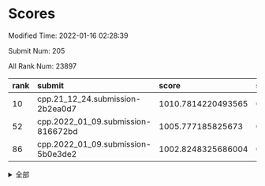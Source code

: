 # Scores

Modified Time: 2022-01-16 02:28:39

Submit Num: 205

All Rank Num: 23897

| rank |               submit               |       score        |       sigma        | pk_num |
| :--- | :--------------------------------- | :----------------- | :----------------- | :----- |
| 10   | cpp.21_12_24.submission-2b2ea0d7   | 1010.7814220493565 | 0.7802144857358658 | 469    |
| 52   | cpp.2022_01_09.submission-816672bd | 1005.777185825673  | 0.713231799831159  | 461    |
| 86   | cpp.2022_01_09.submission-5b0e3de2 | 1002.8248325686004 | 0.7143846808136235 | 462    |


<details>
<summary>全部</summary>

| rank |                 submit                 |       score        |       sigma        | pk_num |
| :--- | :------------------------------------- | :----------------- | :----------------- | :----- |
| 1    | gobigger.level_3.submission_level_3_9  | 1011.5338710430943 | 0.7877386741623088 | 469    |
| 2    | gobigger.level_3.submission_level_3_41 | 1011.4226980097584 | 0.7715677944200526 | 458    |
| 3    | gobigger.level_3.submission_level_3_25 | 1011.4104858315754 | 0.7905727309383894 | 465    |
| 4    | gobigger.level_3.submission_level_3_38 | 1011.220745399747  | 0.7726673777935671 | 465    |
| 5    | gobigger.level_3.submission_level_3_31 | 1011.1378436220308 | 0.7575165096523842 | 468    |
| 6    | gobigger.level_3.submission_level_3_34 | 1011.0077700242115 | 0.7644061374562522 | 465    |
| 7    | gobigger.level_3.submission_level_3_12 | 1010.9814766779971 | 0.7789391825437917 | 469    |
| 8    | gobigger.level_3.submission_level_3_16 | 1010.8485620316288 | 0.7577222809624663 | 467    |
| 9    | gobigger.level_3.submission_level_3_47 | 1010.7994463731318 | 0.7789613241657548 | 469    |
| 10   | cpp.21_12_24.submission-2b2ea0d7       | 1010.7814220493565 | 0.7802144857358658 | 469    |
| 11   | gobigger.level_3.submission_level_3_37 | 1010.7117624463839 | 0.7947917901177394 | 453    |
| 12   | gobigger.level_3.submission_level_3_2  | 1010.6959336193829 | 0.7507604966558021 | 471    |
| 13   | gobigger.level_3.submission_level_3_43 | 1010.5324487305875 | 0.7550409776818506 | 462    |
| 14   | gobigger.level_3.submission_level_3_7  | 1010.3370579673724 | 0.7469209345895668 | 472    |
| 15   | gobigger.level_3.submission_level_3_11 | 1010.3000223535385 | 0.7507620132065393 | 466    |
| 16   | gobigger.level_3.submission_level_3_35 | 1010.292800809804  | 0.7642155616783497 | 467    |
| 17   | gobigger.level_3.submission_level_3_27 | 1010.2111468891957 | 0.7648932644228617 | 470    |
| 18   | gobigger.level_3.submission_level_3_17 | 1010.2075416511021 | 0.7486442738612866 | 471    |
| 19   | gobigger.level_3.submission_level_3_30 | 1010.0848374510973 | 0.7427209812921637 | 467    |
| 20   | gobigger.level_3.submission_level_3_21 | 1010.0147429237871 | 0.7622865007081906 | 465    |
| 21   | gobigger.level_3.submission_level_3_42 | 1010.0042056795223 | 0.7730074632443518 | 467    |
| 22   | gobigger.level_3.submission_level_3_36 | 1009.9298935477989 | 0.7561960319067895 | 467    |
| 23   | gobigger.level_3.submission_level_3_20 | 1009.8529520423778 | 0.7471325603270388 | 469    |
| 24   | gobigger.level_3.submission_level_3_0  | 1009.7780916782783 | 0.7856130789589004 | 468    |
| 25   | gobigger.level_3.submission_level_3_26 | 1009.7736903001688 | 0.7598744208969357 | 468    |
| 26   | gobigger.level_3.submission_level_3_39 | 1009.7248339024479 | 0.7432017924034904 | 470    |
| 27   | gobigger.level_3.submission_level_3_18 | 1009.6746501674398 | 0.7526285366921069 | 472    |
| 28   | gobigger.level_3.submission_level_3_10 | 1009.6439821319921 | 0.7545325868010595 | 467    |
| 29   | gobigger.level_3.submission_level_3_3  | 1009.6253301820224 | 0.766934282726738  | 467    |
| 30   | gobigger.level_3.submission_level_3_14 | 1009.5941509377427 | 0.745414308154201  | 465    |
| 31   | gobigger.level_3.submission_level_3_6  | 1009.5605909645288 | 0.7515208579433693 | 467    |
| 32   | gobigger.level_3.submission_level_3_40 | 1009.524342295131  | 0.7664998076690346 | 463    |
| 33   | gobigger.level_3.submission_level_3_48 | 1009.5024050820765 | 0.7517782496792096 | 465    |
| 34   | gobigger.level_3.submission_level_3_32 | 1009.4068071970449 | 0.788820207551413  | 465    |
| 35   | gobigger.level_3.submission_level_3_45 | 1009.386873044464  | 0.734153742273934  | 462    |
| 36   | gobigger.level_3.submission_level_3_13 | 1009.3628979528763 | 0.7597652371707869 | 467    |
| 37   | gobigger.level_3.submission_level_3_1  | 1009.356435466341  | 0.7540281710719108 | 468    |
| 38   | gobigger.level_3.submission_level_3_24 | 1009.3352984248146 | 0.7461279460751195 | 468    |
| 39   | gobigger.level_3.submission_level_3_15 | 1009.2754620730159 | 0.7636290582226084 | 467    |
| 40   | gobigger.level_3.submission_level_3_44 | 1009.2674330892448 | 0.7546097209320277 | 471    |
| 41   | gobigger.level_3.submission_level_3_46 | 1009.225099895205  | 0.7495427506033048 | 468    |
| 42   | gobigger.level_3.submission_level_3_33 | 1009.1342514549827 | 0.7618775062303214 | 465    |
| 43   | gobigger.level_3.submission_level_3_23 | 1009.0000245956954 | 0.7616676300819969 | 469    |
| 44   | gobigger.level_3.submission_level_3_5  | 1008.9374743388241 | 0.756492323151535  | 465    |
| 45   | gobigger.level_3.submission_level_3_29 | 1008.7474443656779 | 0.7461099064283624 | 469    |
| 46   | gobigger.level_3.submission_level_3_8  | 1008.7048511386396 | 0.7692439911531105 | 458    |
| 47   | gobigger.level_3.submission_level_3_19 | 1008.700034681329  | 0.7650924833072132 | 463    |
| 48   | gobigger.level_3.submission_level_3_28 | 1008.4754629542282 | 0.7522740826666197 | 459    |
| 49   | gobigger.level_3.submission_level_3_4  | 1008.4226856865616 | 0.7354621232900894 | 468    |
| 50   | gobigger.level_3.submission_level_3_49 | 1008.3872675795051 | 0.7518189931901328 | 466    |
| 51   | gobigger.level_3.submission_level_3_22 | 1007.9218514945028 | 0.7404708468446417 | 471    |
| 52   | cpp.2022_01_09.submission-816672bd     | 1005.777185825673  | 0.713231799831159  | 461    |
| 53   | gobigger.level_1.submission_level_1_1  | 1005.2036782126969 | 0.7204396739903631 | 469    |
| 54   | gobigger.level_1.submission_level_1_38 | 1004.7250752338812 | 0.7158194302552227 | 468    |
| 55   | gobigger.level_1.submission_level_1_40 | 1004.4729107372945 | 0.72670933814247   | 471    |
| 56   | gobigger.level_1.submission_level_1_31 | 1004.4637030018132 | 0.7199576917552298 | 468    |
| 57   | gobigger.level_1.submission_level_1_35 | 1004.3853562809983 | 0.709427591507846  | 472    |
| 58   | gobigger.level_1.submission_level_1_43 | 1004.18965778754   | 0.7210689582857654 | 470    |
| 59   | gobigger.level_1.submission_level_1_48 | 1003.990131540064  | 0.7199333011207569 | 465    |
| 60   | gobigger.level_1.submission_level_1_29 | 1003.9298777917687 | 0.7074353190343996 | 466    |
| 61   | gobigger.level_1.submission_level_1_24 | 1003.9215497967039 | 0.7209629409274663 | 465    |
| 62   | gobigger.level_1.submission_level_1_15 | 1003.8015920022092 | 0.7035053283543229 | 468    |
| 63   | gobigger.level_1.submission_level_1_22 | 1003.7319278134293 | 0.7200154814281131 | 467    |
| 64   | gobigger.level_1.submission_level_1_12 | 1003.7216008602516 | 0.7198275816752226 | 468    |
| 65   | gobigger.level_1.submission_level_1_13 | 1003.6653367059502 | 0.7249607273012372 | 471    |
| 66   | gobigger.level_1.submission_level_1_17 | 1003.6399913225586 | 0.7149347462214708 | 467    |
| 67   | gobigger.level_1.submission_level_1_2  | 1003.6259396488782 | 0.7183748469923095 | 469    |
| 68   | gobigger.level_1.submission_level_1_7  | 1003.5582256542181 | 0.7006199820601551 | 464    |
| 69   | gobigger.level_1.submission_level_1_27 | 1003.5321020919465 | 0.7137884875600431 | 465    |
| 70   | gobigger.level_1.submission_level_1_4  | 1003.442255787839  | 0.7086148333863933 | 475    |
| 71   | gobigger.level_1.submission_level_1_9  | 1003.4198602534426 | 0.716398865846184  | 474    |
| 72   | gobigger.level_1.submission_level_1_14 | 1003.4134402664052 | 0.7116602741513021 | 462    |
| 73   | gobigger.level_1.submission_level_1_23 | 1003.3350544071789 | 0.7218749713794159 | 470    |
| 74   | gobigger.level_1.submission_level_1_6  | 1003.2808371169374 | 0.7173517963375877 | 466    |
| 75   | gobigger.level_1.submission_level_1_18 | 1003.2577222763821 | 0.7220536582297941 | 465    |
| 76   | gobigger.level_1.submission_level_1_42 | 1003.2136837998456 | 0.718147143670655  | 463    |
| 77   | gobigger.level_1.submission_level_1_5  | 1003.140758117215  | 0.7170498446369405 | 467    |
| 78   | gobigger.level_1.submission_level_1_16 | 1003.133773948543  | 0.7276748013358375 | 467    |
| 79   | gobigger.level_1.submission_level_1_36 | 1003.1271230196388 | 0.7133945636741696 | 463    |
| 80   | gobigger.level_1.submission_level_1_26 | 1003.0916537704684 | 0.7149503626518336 | 462    |
| 81   | gobigger.level_1.submission_level_1_46 | 1003.075985308186  | 0.7173314731950184 | 465    |
| 82   | gobigger.level_1.submission_level_1_25 | 1003.0168665005967 | 0.72917897956579   | 468    |
| 83   | gobigger.level_1.submission_level_1_41 | 1002.9820512244012 | 0.7128479717669413 | 467    |
| 84   | gobigger.level_1.submission_level_1_33 | 1002.9225422348743 | 0.7211667900584902 | 465    |
| 85   | gobigger.level_1.submission_level_1_37 | 1002.8630873746529 | 0.7076869759487584 | 467    |
| 86   | cpp.2022_01_09.submission-5b0e3de2     | 1002.8248325686004 | 0.7143846808136235 | 462    |
| 87   | gobigger.level_1.submission_level_1_32 | 1002.8233370745209 | 0.7092772159893547 | 464    |
| 88   | gobigger.level_1.submission_level_1_20 | 1002.806176689622  | 0.7029046225390908 | 465    |
| 89   | gobigger.level_1.submission_level_1_3  | 1002.7670373484108 | 0.7102741422849378 | 465    |
| 90   | gobigger.level_1.submission_level_1_30 | 1002.7395281559524 | 0.7143207109526347 | 464    |
| 91   | gobigger.level_1.submission_level_1_21 | 1002.7203252329108 | 0.7111333939827164 | 467    |
| 92   | gobigger.level_1.submission_level_1_0  | 1002.680374883423  | 0.7049379073140406 | 467    |
| 93   | gobigger.level_1.submission_level_1_44 | 1002.6266176310053 | 0.6964345658474739 | 466    |
| 94   | gobigger.level_1.submission_level_1_28 | 1002.6180607138186 | 0.7179308921132057 | 466    |
| 95   | gobigger.level_1.submission_level_1_49 | 1002.6160880125699 | 0.7178476474623766 | 463    |
| 96   | gobigger.level_1.submission_level_1_19 | 1002.6147083393877 | 0.721635693478288  | 466    |
| 97   | gobigger.level_1.submission_level_1_47 | 1002.4020824588185 | 0.709971123552765  | 464    |
| 98   | gobigger.level_1.submission_level_1_8  | 1002.3074062868442 | 0.7132443344413094 | 461    |
| 99   | gobigger.level_1.submission_level_1_11 | 1002.2291317740794 | 0.7052442525203575 | 468    |
| 100  | gobigger.level_1.submission_level_1_34 | 1002.2013478907749 | 0.728697450052811  | 466    |
| 101  | gobigger.level_1.submission_level_1_39 | 1002.0659762896995 | 0.7219522369626167 | 469    |
| 102  | gobigger.level_1.submission_level_1_45 | 1001.6796568145311 | 0.7154650705232036 | 462    |
| 103  | gobigger.level_1.submission_level_1_10 | 1001.5501462086359 | 0.7165611575934371 | 467    |
| 104  | gobigger.random.submission_random_3    | 997.3628738912155  | 0.7090727059671911 | 464    |
| 105  | gobigger.random.submission_random_33   | 997.290145390853   | 0.6973213501695587 | 465    |
| 106  | gobigger.random.submission_random_41   | 996.9201975383392  | 0.7037745197139886 | 469    |
| 107  | gobigger.random.submission_random_8    | 996.9185666905427  | 0.7183727486602232 | 467    |
| 108  | gobigger.random.submission_random_10   | 996.6883334045647  | 0.7156163523952185 | 464    |
| 109  | gobigger.random.submission_random_42   | 996.6284608563789  | 0.7117348657011036 | 467    |
| 110  | gobigger.random.submission_random_17   | 996.6263713808443  | 0.6997781398062266 | 465    |
| 111  | gobigger.random.submission_random_32   | 996.6128960598405  | 0.7122001270910471 | 466    |
| 112  | gobigger.random.submission_random_25   | 996.5979899191095  | 0.7126487389046631 | 463    |
| 113  | gobigger.random.submission_random_11   | 996.5553254624659  | 0.705187427577738  | 469    |
| 114  | gobigger.random.submission_random_40   | 996.492852797446   | 0.7091812591090113 | 464    |
| 115  | gobigger.random.submission_random_20   | 996.4609057015856  | 0.7018416071796286 | 472    |
| 116  | gobigger.random.submission_random_26   | 996.4263285450759  | 0.70518154788574   | 463    |
| 117  | gobigger.random.submission_random_46   | 996.3826388920917  | 0.7043615346501997 | 468    |
| 118  | gobigger.random.submission_random_6    | 996.37080443465    | 0.6980621734099361 | 466    |
| 119  | gobigger.random.submission_random_48   | 996.2884995975156  | 0.703363439401766  | 460    |
| 120  | gobigger.random.submission_random_24   | 996.1367966931806  | 0.7081052379962026 | 464    |
| 121  | gobigger.random.submission_random_13   | 996.0537815215064  | 0.7052774427151587 | 467    |
| 122  | gobigger.random.submission_random_30   | 996.0507008497156  | 0.716431489021216  | 467    |
| 123  | gobigger.random.submission_random_36   | 995.9802437123345  | 0.7123198222185684 | 466    |
| 124  | gobigger.random.submission_random_34   | 995.942890568157   | 0.7185494044347744 | 470    |
| 125  | gobigger.random.submission_random_28   | 995.9309615433829  | 0.7060291203183774 | 463    |
| 126  | gobigger.random.submission_random_22   | 995.9143059687007  | 0.7040439161934062 | 467    |
| 127  | gobigger.random.submission_random_18   | 995.8754654141201  | 0.7008647391595333 | 467    |
| 128  | gobigger.random.submission_random_0    | 995.8098438741463  | 0.7086660195423715 | 464    |
| 129  | gobigger.random.submission_random_2    | 995.7926590178218  | 0.7032282265039499 | 464    |
| 130  | gobigger.random.submission_random_44   | 995.7625963076508  | 0.7095744158046006 | 470    |
| 131  | gobigger.random.submission_random_19   | 995.7624862620795  | 0.709903470496221  | 465    |
| 132  | gobigger.random.submission_random_9    | 995.7552022240121  | 0.7023224716505855 | 459    |
| 133  | gobigger.random.submission_random_39   | 995.6982580324493  | 0.705318955314343  | 462    |
| 134  | gobigger.random.submission_random_14   | 995.5861158389707  | 0.7082900626000842 | 469    |
| 135  | gobigger.random.submission_random_35   | 995.5735907829073  | 0.7114742984387776 | 467    |
| 136  | gobigger.random.submission_random_15   | 995.5178415631495  | 0.7088713235315314 | 467    |
| 137  | gobigger.random.submission_random_29   | 995.4805380006277  | 0.7077881907731033 | 463    |
| 138  | gobigger.random.submission_random_7    | 995.4630544063527  | 0.7182460673729374 | 470    |
| 139  | gobigger.random.submission_random_43   | 995.4402698068152  | 0.7142476676900428 | 465    |
| 140  | gobigger.random.submission_random_12   | 995.422854462244   | 0.7066383799154475 | 467    |
| 141  | gobigger.random.submission_random_38   | 995.4050585862977  | 0.7143472676923248 | 465    |
| 142  | gobigger.random.submission_random_47   | 995.3571253249836  | 0.7164423695224884 | 468    |
| 143  | gobigger.random.submission_random_21   | 995.3529972367388  | 0.7153714996987062 | 463    |
| 144  | gobigger.random.submission_random_16   | 995.2413442098862  | 0.7019956239577216 | 470    |
| 145  | gobigger.random.submission_random_37   | 995.2312411169025  | 0.7214248418370095 | 461    |
| 146  | gobigger.random.submission_random_5    | 995.1952460412654  | 0.7101147455916701 | 466    |
| 147  | gobigger.random.submission_random_31   | 995.1770978309503  | 0.7057554905578095 | 468    |
| 148  | gobigger.random.submission_random_45   | 995.1154255666444  | 0.7061842170225018 | 463    |
| 149  | gobigger.random.submission_random_49   | 995.0666105208919  | 0.713264912561797  | 467    |
| 150  | gobigger.random.submission_random_23   | 994.9557323448018  | 0.720817710935025  | 468    |
| 151  | gobigger.random.submission_random_1    | 994.953366130415   | 0.7093334307522025 | 463    |
| 152  | gobigger.level_2.submission_level_2_29 | 994.8783822559946  | 0.7252349629732113 | 464    |
| 153  | gobigger.random.submission_random_4    | 994.7705207498171  | 0.7136349946666541 | 467    |
| 154  | gobigger.random.submission_random_27   | 994.4443261129423  | 0.7172509775141661 | 465    |
| 155  | gobigger.level_2.submission_level_2_37 | 994.2662023174017  | 0.7249670380878138 | 469    |
| 156  | gobigger.level_2.submission_level_2_44 | 993.9803177284991  | 0.7415553859890043 | 470    |
| 157  | gobigger.level_2.submission_level_2_11 | 993.9529807142455  | 0.7300497220483279 | 467    |
| 158  | gobigger.level_2.submission_level_2_40 | 993.8430538806504  | 0.741715660075844  | 464    |
| 159  | gobigger.level_2.submission_level_2_42 | 993.5364106657148  | 0.7313913039609178 | 466    |
| 160  | gobigger.level_2.submission_level_2_39 | 993.3123653308785  | 0.7283555870588949 | 459    |
| 161  | gobigger.level_2.submission_level_2_36 | 993.0625843114914  | 0.7229478887473484 | 470    |
| 162  | gobigger.level_2.submission_level_2_24 | 993.0577325584425  | 0.7164515636125744 | 465    |
| 163  | gobigger.level_2.submission_level_2_9  | 992.9906096686104  | 0.7224735704165383 | 468    |
| 164  | gobigger.level_2.submission_level_2_30 | 992.8113937888311  | 0.7359778935961814 | 463    |
| 165  | gobigger.level_2.submission_level_2_46 | 992.7555933208605  | 0.7506015127603831 | 473    |
| 166  | gobigger.level_2.submission_level_2_35 | 992.7007467065924  | 0.7284899238354519 | 469    |
| 167  | gobigger.level_2.submission_level_2_13 | 992.6665917165376  | 0.7228775386248895 | 466    |
| 168  | gobigger.level_2.submission_level_2_1  | 992.6633147511111  | 0.7315853230782607 | 463    |
| 169  | gobigger.level_2.submission_level_2_0  | 992.5609352037133  | 0.7409470761252024 | 466    |
| 170  | gobigger.level_2.submission_level_2_31 | 992.4615081385542  | 0.7374007106629233 | 468    |
| 171  | gobigger.level_2.submission_level_2_47 | 992.384170780328   | 0.762206284027748  | 467    |
| 172  | gobigger.level_2.submission_level_2_34 | 992.3601241838833  | 0.747761914232602  | 468    |
| 173  | gobigger.level_2.submission_level_2_49 | 992.3406919718963  | 0.7619836469508625 | 463    |
| 174  | gobigger.level_2.submission_level_2_10 | 992.3017179395839  | 0.735037924680383  | 465    |
| 175  | gobigger.level_2.submission_level_2_19 | 992.2839880070642  | 0.7386999225140274 | 470    |
| 176  | gobigger.level_2.submission_level_2_20 | 992.2531562331183  | 0.7337326282267107 | 467    |
| 177  | gobigger.level_2.submission_level_2_33 | 992.1074203348826  | 0.7358852951875032 | 465    |
| 178  | gobigger.level_2.submission_level_2_21 | 991.9947012186407  | 0.7417121706861971 | 470    |
| 179  | gobigger.level_2.submission_level_2_41 | 991.916382520867   | 0.7498466183255511 | 467    |
| 180  | gobigger.level_2.submission_level_2_15 | 991.9150132299307  | 0.7516592319269034 | 468    |
| 181  | gobigger.level_2.submission_level_2_32 | 991.8763820599823  | 0.7600702157574155 | 466    |
| 182  | gobigger.level_2.submission_level_2_45 | 991.8395855690691  | 0.7607965413962757 | 468    |
| 183  | gobigger.level_2.submission_level_2_5  | 991.8040595691908  | 0.7504643767323459 | 460    |
| 184  | gobigger.level_2.submission_level_2_3  | 991.7973821074653  | 0.730381415379351  | 469    |
| 185  | gobigger.level_2.submission_level_2_2  | 991.7124069561862  | 0.7447822918519927 | 462    |
| 186  | gobigger.level_2.submission_level_2_16 | 991.6242632913669  | 0.756124233177     | 470    |
| 187  | gobigger.level_2.submission_level_2_14 | 991.6172798503892  | 0.7452779183797938 | 466    |
| 188  | gobigger.level_2.submission_level_2_4  | 991.6045983841793  | 0.7403131123191827 | 465    |
| 189  | gobigger.level_2.submission_level_2_38 | 991.580220990292   | 0.7371105996666135 | 468    |
| 190  | gobigger.level_2.submission_level_2_7  | 991.445402585476   | 0.7482881595457177 | 466    |
| 191  | gobigger.level_2.submission_level_2_48 | 991.4164896676637  | 0.7463047524529128 | 463    |
| 192  | gobigger.level_2.submission_level_2_17 | 991.3828666050047  | 0.7672563546675888 | 469    |
| 193  | gobigger.level_2.submission_level_2_12 | 991.3815426359143  | 0.7497836833245803 | 468    |
| 194  | gobigger.level_2.submission_level_2_28 | 991.3147821768493  | 0.7412311725934069 | 469    |
| 195  | gobigger.level_2.submission_level_2_26 | 991.2927902819166  | 0.7485587272137195 | 469    |
| 196  | gobigger.level_2.submission_level_2_6  | 991.2050425628129  | 0.7659324947329431 | 466    |
| 197  | gobigger.level_2.submission_level_2_8  | 991.0190284678746  | 0.7775466510405646 | 463    |
| 198  | gobigger.level_2.submission_level_2_18 | 990.9999265041429  | 0.7561630728013615 | 466    |
| 199  | gobigger.level_2.submission_level_2_23 | 990.87829449217    | 0.7572780940118219 | 470    |
| 200  | gobigger.level_2.submission_level_2_22 | 990.8640586988196  | 0.762874651674336  | 465    |
| 201  | gobigger.level_2.submission_level_2_27 | 990.7944545522026  | 0.7616785304229241 | 465    |
| 202  | gobigger.level_2.submission_level_2_25 | 990.6327492017532  | 0.7838581254596615 | 463    |
| 203  | gobigger.level_2.submission_level_2_43 | 990.5901623788042  | 0.7572500866755719 | 470    |
| 204  | gobigger.none.submission_none_1        | 978.5368697878383  | 1.2015971544731583 | 467    |
| 205  | gobigger.none.submission_none_0        | 975.5128037561121  | 1.411638742425895  | 465    |

</details>